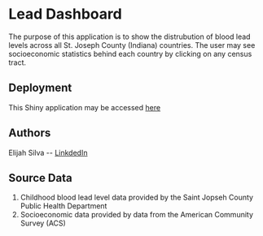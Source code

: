 # Lead Dashboard

The purpose of this application is to show the distrubution of blood lead levels across all St. Joseph County (Indiana) countries.
The user may see socioeconomic statistics behind each country by clicking on any census tract.

## Deployment

This Shiny application may be accessed [here](www.elisilva.shinyapps.io/lead/)

## Authors

Elijah Silva -- [LinkdedIn](https://www.linkedin.com/in/elijahsilva/)

## Source Data

1. Childhood blood lead level data provided by the Saint Jopseh County Public Health Department
2. Socioeconomic data provided by data from the American Community Survey (ACS)

